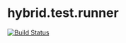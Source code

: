 hybrid.test.runner
==================

[![Build Status](https://drone.io/github.com/ghazninattarshah/hybrid.test.runner/status.png)](https://drone.io/github.com/ghazninattarshah/hybrid.test.runner/latest)
